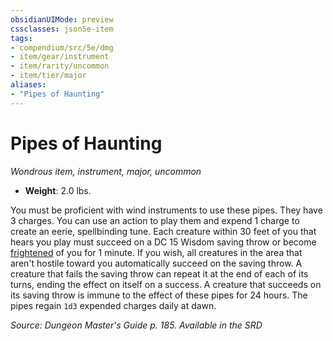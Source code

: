 ```yaml
---
obsidianUIMode: preview
cssclasses: json5e-item
tags:
- compendium/src/5e/dmg
- item/gear/instrument
- item/rarity/uncommon
- item/tier/major
aliases: 
- "Pipes of Haunting"
---
```

# Pipes of Haunting
*Wondrous item, instrument, major, uncommon*  

- **Weight**: 2.0 lbs.

You must be proficient with wind instruments to use these pipes. They have 3 charges. You can use an action to play them and expend 1 charge to create an eerie, spellbinding tune. Each creature within 30 feet of you that hears you play must succeed on a DC 15 Wisdom saving throw or become [frightened](Mechanics/Rules/conditions.md#Frightened) of you for 1 minute. If you wish, all creatures in the area that aren't hostile toward you automatically succeed on the saving throw. A creature that fails the saving throw can repeat it at the end of each of its turns, ending the effect on itself on a success. A creature that succeeds on its saving throw is immune to the effect of these pipes for 24 hours. The pipes regain `1d3` expended charges daily at dawn.

*Source: Dungeon Master's Guide p. 185. Available in the <span title='Systems Reference Document (5.1)'>SRD</span>*